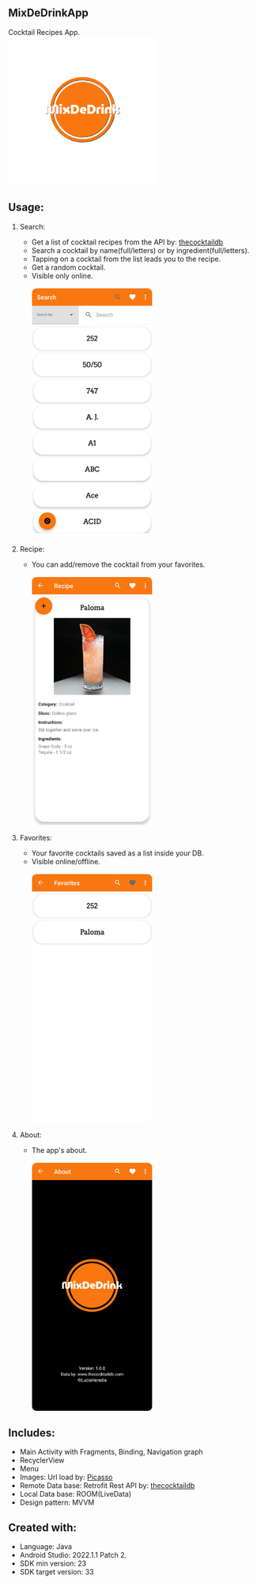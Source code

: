 ## MixDeDrinkApp
Cocktail Recipes App. <br/>
<img src = "README images/appicon.png" height="300"> <br/>

## Usage:
1. Search: <br/>
   - Get a list of cocktail recipes from the API by: [thecocktaildb](https://www.thecocktaildb.com/api.php) <br/>
   - Search a cocktail by name(full/letters) or by ingredient(full/letters). <br/>
   - Tapping on a cocktail from the list leads you to the recipe. <br/>
   - Get a random cocktail. <br/>
   - Visible only online. <br/><br/>
   <img src = "README images/search.png" height="500"> <br/>
   
2. Recipe: <br/>
   - You can add/remove the cocktail from your favorites. <br/><br/>
   <img src = "README images/recipe.png" height="500"> <br/>
   
3. Favorites: <br/>
   - Your favorite cocktails saved as a list inside your DB. <br/>
   - Visible online/offline. <br/><br/>
   <img src = "README images/favorites.png" height="500"> <br/>

4. About: <br/>
   - The app's about. <br/><br/>
   <img src = "README images/about.png" height="500"> <br/>

## Includes:
* Main Activity with Fragments, Binding, Navigation graph <br/>
* RecyclerView <br/>
* Menu <br/>
* Images: Url load by: [Picasso](https://square.github.io/picasso) <br/>
* Remote Data base: Retrofit Rest API by: [thecocktaildb](https://www.thecocktaildb.com/api.php) <br/>
* Local Data base: ROOM(LiveData) <br/>
* Design pattern: MVVM <br/>

## Created with:
* Language: Java
* Android Studio: 2022.1.1 Patch 2.
* SDK min version: 23
* SDK target version: 33
